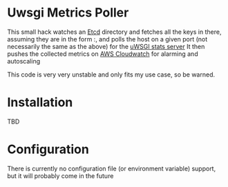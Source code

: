 Uwsgi Metrics Poller
====================

This small hack watches an [Etcd](https://github.com/coreos/etcd) directory and fetches all the keys
in there, assuming they are in the form <host>:<port>, and polls the host on a given port (not
necessarily the same as the <port> above) for the [uWSGI stats server](https://uwsgi-docs.readthedocs.org/en/latest/StatsServer.html)
It then pushes the collected metrics on [AWS Cloudwatch](https://aws.amazon.com/cloudwatch/) for alarming and autoscaling

This code is very very unstable and only fits my use case, so be warned.

Installation
============

TBD

Configuration
=============

There is currently no configuration file (or environment variable) support, but it will probably come in the future
